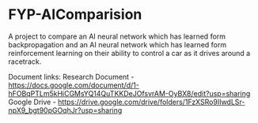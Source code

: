 # FYP-AIComparision

A project to compare an AI neural network which has learned form backpropagation and an AI neural network which has learned form reinforcement learning on their ability to control a car as it drives around a racetrack.

Document links:
Research Document - https://docs.google.com/document/d/1-hFOBqPTLm5kHiCGMsYQ14QuTKKDeJOfsvrAM-OyBX8/edit?usp=sharing
Google Drive - https://drive.google.com/drive/folders/1FzXSRo9IIwdLSr-npX9_bgt90pGOqhJr?usp=sharing
